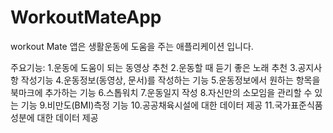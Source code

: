 # WorkoutMateApp

workout Mate 앱은 생활운동에 도움을 주는 애플리케이션 입니다.

주요기능:
1.운동에 도움이 되는 동영상 추천
2.운동할 때 듣기 좋은 노래 추천
3.공지사항 작성기능
4.운동정보(동영상, 문서)를 작성하는 기능
5.운동정보에서 원하는 항목을 북마크에 추가하는 기능
6.스톱워치
7.운동일지 작성
8.자신만의 소모임을 관리할 수 있는 기능
9.비만도(BMI)측정 기능
10.공공채육시설에 대한 데이터 제공
11.국가표준식품 성분에 대한 데이터 제공
